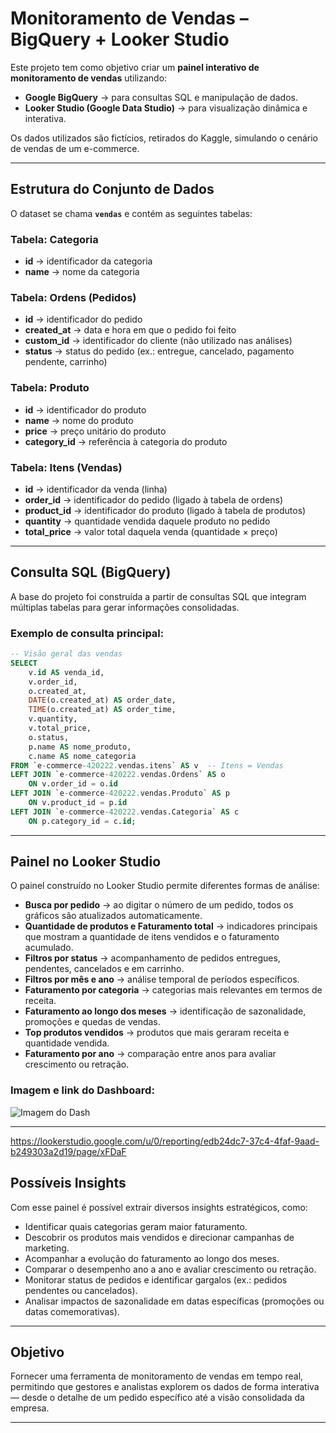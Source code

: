 # Monitoramento de Vendas – BigQuery + Looker Studio  

Este projeto tem como objetivo criar um **painel interativo de monitoramento de vendas** utilizando:  

- **Google BigQuery** → para consultas SQL e manipulação de dados.  
- **Looker Studio (Google Data Studio)** → para visualização dinâmica e interativa.  

Os dados utilizados são fictícios, retirados do Kaggle, simulando o cenário de vendas de um e-commerce.  

---

## Estrutura do Conjunto de Dados  

O dataset se chama **`vendas`** e contém as seguintes tabelas:  

### Tabela: Categoria  
- **id** → identificador da categoria  
- **name** → nome da categoria  

### Tabela: Ordens (Pedidos)  
- **id** → identificador do pedido  
- **created_at** → data e hora em que o pedido foi feito  
- **custom_id** → identificador do cliente (não utilizado nas análises)  
- **status** → status do pedido (ex.: entregue, cancelado, pagamento pendente, carrinho)  

### Tabela: Produto  
- **id** → identificador do produto  
- **name** → nome do produto  
- **price** → preço unitário do produto  
- **category_id** → referência à categoria do produto  

### Tabela: Itens (Vendas)  
- **id** → identificador da venda (linha)  
- **order_id** → identificador do pedido (ligado à tabela de ordens)  
- **product_id** → identificador do produto (ligado à tabela de produtos)  
- **quantity** → quantidade vendida daquele produto no pedido  
- **total_price** → valor total daquela venda (quantidade × preço)  

---

## Consulta SQL (BigQuery)  

A base do projeto foi construída a partir de consultas SQL que integram múltiplas tabelas para gerar informações consolidadas.  

### Exemplo de consulta principal:  

```sql
-- Visão geral das vendas
SELECT 
    v.id AS venda_id,
    v.order_id,
    o.created_at,
    DATE(o.created_at) AS order_date,
    TIME(o.created_at) AS order_time,
    v.quantity,
    v.total_price,
    o.status,
    p.name AS nome_produto,
    c.name AS nome_categoria
FROM `e-commerce-420222.vendas.itens` AS v  -- Itens = Vendas
LEFT JOIN `e-commerce-420222.vendas.Ordens` AS o
    ON v.order_id = o.id
LEFT JOIN `e-commerce-420222.vendas.Produto` AS p
    ON v.product_id = p.id
LEFT JOIN `e-commerce-420222.vendas.Categoria` AS c
    ON p.category_id = c.id;
```


---

## Painel no Looker Studio  

O painel construído no Looker Studio permite diferentes formas de análise:  

- **Busca por pedido** → ao digitar o número de um pedido, todos os gráficos são atualizados automaticamente.  
- **Quantidade de produtos e Faturamento total** → indicadores principais que mostram a quantidade de itens vendidos e o faturamento acumulado.  
- **Filtros por status** → acompanhamento de pedidos entregues, pendentes, cancelados e em carrinho.  
- **Filtros por mês e ano** → análise temporal de períodos específicos.  
- **Faturamento por categoria** → categorias mais relevantes em termos de receita.  
- **Faturamento ao longo dos meses** → identificação de sazonalidade, promoções e quedas de vendas.  
- **Top produtos vendidos** → produtos que mais geraram receita e quantidade vendida.  
- **Faturamento por ano** → comparação entre anos para avaliar crescimento ou retração.  

### Imagem e link do Dashboard:  
![Imagem do Dash](Imagem.png)

---
https://lookerstudio.google.com/u/0/reporting/edb24dc7-37c4-4faf-9aad-b249303a2d19/page/xFDaF

## Possíveis Insights  

Com esse painel é possível extrair diversos insights estratégicos, como:  

- Identificar quais categorias geram maior faturamento.  
- Descobrir os produtos mais vendidos e direcionar campanhas de marketing.  
- Acompanhar a evolução do faturamento ao longo dos meses.  
- Comparar o desempenho ano a ano e avaliar crescimento ou retração.  
- Monitorar status de pedidos e identificar gargalos (ex.: pedidos pendentes ou cancelados).  
- Analisar impactos de sazonalidade em datas específicas (promoções ou datas comemorativas).  

---

## Objetivo  

Fornecer uma ferramenta de monitoramento de vendas em tempo real, permitindo que gestores e analistas explorem os dados de forma interativa — desde o detalhe de um pedido específico até a visão consolidada da empresa.  

---
